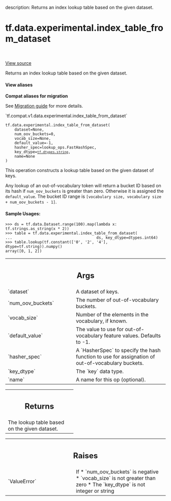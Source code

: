 description: Returns an index lookup table based on the given dataset.

<div itemscope itemtype="http://developers.google.com/ReferenceObject">
<meta itemprop="name" content="tf.data.experimental.index_table_from_dataset" />
<meta itemprop="path" content="Stable" />
</div>

# tf.data.experimental.index_table_from_dataset

<!-- Insert buttons and diff -->

<table class="tfo-notebook-buttons tfo-api nocontent" align="left">

</table>

<a target="_blank" class="external" href="/code/stable/tensorflow/python/data/experimental/ops/lookup_ops.py">View source</a>



Returns an index lookup table based on the given dataset.

<section class="expandable">
  <h4 class="showalways">View aliases</h4>
  <p>
<b>Compat aliases for migration</b>
<p>See
<a href="https://www.tensorflow.org/guide/migrate">Migration guide</a> for
more details.</p>
<p>`tf.compat.v1.data.experimental.index_table_from_dataset`</p>
</p>
</section>

<pre class="devsite-click-to-copy prettyprint lang-py tfo-signature-link">
<code>tf.data.experimental.index_table_from_dataset(
    dataset=None,
    num_oov_buckets=0,
    vocab_size=None,
    default_value=-1,
    hasher_spec=lookup_ops.FastHashSpec,
    key_dtype=<a href="../../../tf/dtypes.md#string"><code>tf.dtypes.string</code></a>,
    name=None
)
</code></pre>



<!-- Placeholder for "Used in" -->

This operation constructs a lookup table based on the given dataset of keys.

Any lookup of an out-of-vocabulary token will return a bucket ID based on its
hash if `num_oov_buckets` is greater than zero. Otherwise it is assigned the
`default_value`.
The bucket ID range is
`[vocabulary size, vocabulary size + num_oov_buckets - 1]`.

#### Sample Usages:



```
>>> ds = tf.data.Dataset.range(100).map(lambda x: tf.strings.as_string(x * 2))
>>> table = tf.data.experimental.index_table_from_dataset(
...                                     ds, key_dtype=dtypes.int64)
>>> table.lookup(tf.constant(['0', '2', '4'], dtype=tf.string)).numpy()
array([0, 1, 2])
```

<!-- Tabular view -->
 <table class="responsive fixed orange">
<colgroup><col width="214px"><col></colgroup>
<tr><th colspan="2"><h2 class="add-link">Args</h2></th></tr>

<tr>
<td>
`dataset`
</td>
<td>
A dataset of keys.
</td>
</tr><tr>
<td>
`num_oov_buckets`
</td>
<td>
The number of out-of-vocabulary buckets.
</td>
</tr><tr>
<td>
`vocab_size`
</td>
<td>
Number of the elements in the vocabulary, if known.
</td>
</tr><tr>
<td>
`default_value`
</td>
<td>
The value to use for out-of-vocabulary feature values.
Defaults to -1.
</td>
</tr><tr>
<td>
`hasher_spec`
</td>
<td>
A `HasherSpec` to specify the hash function to use for
assignation of out-of-vocabulary buckets.
</td>
</tr><tr>
<td>
`key_dtype`
</td>
<td>
The `key` data type.
</td>
</tr><tr>
<td>
`name`
</td>
<td>
A name for this op (optional).
</td>
</tr>
</table>



<!-- Tabular view -->
 <table class="responsive fixed orange">
<colgroup><col width="214px"><col></colgroup>
<tr><th colspan="2"><h2 class="add-link">Returns</h2></th></tr>
<tr class="alt">
<td colspan="2">
The lookup table based on the given dataset.
</td>
</tr>

</table>



<!-- Tabular view -->
 <table class="responsive fixed orange">
<colgroup><col width="214px"><col></colgroup>
<tr><th colspan="2"><h2 class="add-link">Raises</h2></th></tr>

<tr>
<td>
`ValueError`
</td>
<td>
If
* `num_oov_buckets` is negative
* `vocab_size` is not greater than zero
* The `key_dtype` is not integer or string
</td>
</tr>
</table>

